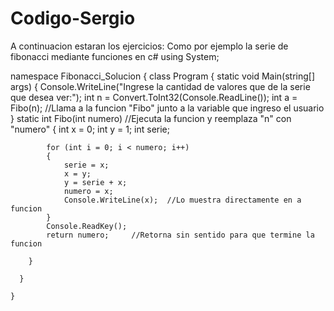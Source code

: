 # Codigo-Sergio
A continuacion estaran los ejercicios:
Como por ejemplo la serie de fibonacci mediante funciones en c#
using System;

namespace Fibonacci_Solucion
{
    class Program
    {
        static void Main(string[] args)
        {
            Console.WriteLine("Ingrese la cantidad de valores que de la serie que desea ver:");
            int n = Convert.ToInt32(Console.ReadLine());
            int a = Fibo(n);   //Llama a la funcion "Fibo" junto a la variable que ingreso el usuario
        }
        static int Fibo(int numero)  //Ejecuta la funcion y reemplaza "n" con "numero"
        {
            int x = 0;
            int y = 1;
            int serie;   

            for (int i = 0; i < numero; i++)
            {
                serie = x;
                x = y;
                y = serie + x;
                numero = x;
                Console.WriteLine(x);  //Lo muestra directamente en a funcion
            }
            Console.ReadKey();
            return numero;     //Retorna sin sentido para que termine la funcion
          
        }

      }

    }
